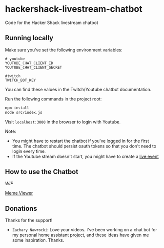 # hackershack-livestream-chatbot

Code for the Hacker Shack livestream chatbot

## Running locally

Make sure you've set the following environment variables: 

```
# youtube
YOUTUBE_CHAT_CLIENT_ID
YOUTUBE_CHAT_CLIENT_SECRET

#twitch
TWITCH_BOT_KEY
```

You can find these values in the Twitch/Youtube chatbot documentation.

Run the following commands in the project root:

```sh
npm install
node src/index.js
```

Visit `localhost:3000` in the browser to login with Youtube.

Note: 
- You might have to restart the chatbot if you've logged in for the first time. The chatbot should persist oauth tokens so that you don't need to login every time. 
- If the Youtube stream doesn't start, you might have to create a [live event](https://www.youtube.com/my_live_events)


## How to use the Chatbot

_WIP_

[Meme Viewer](https://hackershackofficial.github.io/meme-viewer.html)

## Donations

Thanks for the support!

 - `Zachary Nawrocki`: Love your videos. I've been working on a chat bot for my personal home assistant project, and these ideas have given me some inspiration. Thanks.

